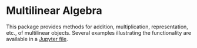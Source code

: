 # Multilinear Algebra
This package provides methods for addition, multiplication, representation, etc., of multilinear objects.
Several examples illustrating the functionality are available in a [Jupyter file](jupyter-notebook/example_MLA.ipynb).

